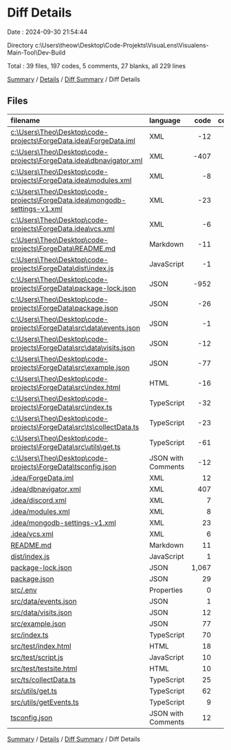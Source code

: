 # Diff Details

Date : 2024-09-30 21:54:44

Directory c:\\Users\\theow\\Desktop\\Code-Projekts\\VisuaLens\\Visualens-Main-Tool\\Dev-Build

Total : 39 files,  197 codes, 5 comments, 27 blanks, all 229 lines

[Summary](results.md) / [Details](details.md) / [Diff Summary](diff.md) / Diff Details

## Files
| filename | language | code | comment | blank | total |
| :--- | :--- | ---: | ---: | ---: | ---: |
| [c:\Users\Theo\Desktop\code-projects\ForgeData\.idea\ForgeData.iml](/c:%5CUsers%5CTheo%5CDesktop%5Ccode-projects%5CForgeData%5C.idea%5CForgeData.iml) | XML | -12 | 0 | 0 | -12 |
| [c:\Users\Theo\Desktop\code-projects\ForgeData\.idea\dbnavigator.xml](/c:%5CUsers%5CTheo%5CDesktop%5Ccode-projects%5CForgeData%5C.idea%5Cdbnavigator.xml) | XML | -407 | 0 | 0 | -407 |
| [c:\Users\Theo\Desktop\code-projects\ForgeData\.idea\modules.xml](/c:%5CUsers%5CTheo%5CDesktop%5Ccode-projects%5CForgeData%5C.idea%5Cmodules.xml) | XML | -8 | 0 | 0 | -8 |
| [c:\Users\Theo\Desktop\code-projects\ForgeData\.idea\mongodb-settings-v1.xml](/c:%5CUsers%5CTheo%5CDesktop%5Ccode-projects%5CForgeData%5C.idea%5Cmongodb-settings-v1.xml) | XML | -23 | 0 | 0 | -23 |
| [c:\Users\Theo\Desktop\code-projects\ForgeData\.idea\vcs.xml](/c:%5CUsers%5CTheo%5CDesktop%5Ccode-projects%5CForgeData%5C.idea%5Cvcs.xml) | XML | -6 | 0 | 0 | -6 |
| [c:\Users\Theo\Desktop\code-projects\ForgeData\README.md](/c:%5CUsers%5CTheo%5CDesktop%5Ccode-projects%5CForgeData%5CREADME.md) | Markdown | -11 | 0 | -11 | -22 |
| [c:\Users\Theo\Desktop\code-projects\ForgeData\dist\index.js](/c:%5CUsers%5CTheo%5CDesktop%5Ccode-projects%5CForgeData%5Cdist%5Cindex.js) | JavaScript | -1 | 0 | 0 | -1 |
| [c:\Users\Theo\Desktop\code-projects\ForgeData\package-lock.json](/c:%5CUsers%5CTheo%5CDesktop%5Ccode-projects%5CForgeData%5Cpackage-lock.json) | JSON | -952 | 0 | -1 | -953 |
| [c:\Users\Theo\Desktop\code-projects\ForgeData\package.json](/c:%5CUsers%5CTheo%5CDesktop%5Ccode-projects%5CForgeData%5Cpackage.json) | JSON | -26 | 0 | 0 | -26 |
| [c:\Users\Theo\Desktop\code-projects\ForgeData\src\data\events.json](/c:%5CUsers%5CTheo%5CDesktop%5Ccode-projects%5CForgeData%5Csrc%5Cdata%5Cevents.json) | JSON | -1 | 0 | 0 | -1 |
| [c:\Users\Theo\Desktop\code-projects\ForgeData\src\data\visits.json](/c:%5CUsers%5CTheo%5CDesktop%5Ccode-projects%5CForgeData%5Csrc%5Cdata%5Cvisits.json) | JSON | -12 | 0 | 0 | -12 |
| [c:\Users\Theo\Desktop\code-projects\ForgeData\src\example.json](/c:%5CUsers%5CTheo%5CDesktop%5Ccode-projects%5CForgeData%5Csrc%5Cexample.json) | JSON | -77 | 0 | 0 | -77 |
| [c:\Users\Theo\Desktop\code-projects\ForgeData\src\index.html](/c:%5CUsers%5CTheo%5CDesktop%5Ccode-projects%5CForgeData%5Csrc%5Cindex.html) | HTML | -16 | 0 | 0 | -16 |
| [c:\Users\Theo\Desktop\code-projects\ForgeData\src\index.ts](/c:%5CUsers%5CTheo%5CDesktop%5Ccode-projects%5CForgeData%5Csrc%5Cindex.ts) | TypeScript | -32 | -7 | -11 | -50 |
| [c:\Users\Theo\Desktop\code-projects\ForgeData\src\ts\collectData.ts](/c:%5CUsers%5CTheo%5CDesktop%5Ccode-projects%5CForgeData%5Csrc%5Cts%5CcollectData.ts) | TypeScript | -23 | -8 | -20 | -51 |
| [c:\Users\Theo\Desktop\code-projects\ForgeData\src\utils\get.ts](/c:%5CUsers%5CTheo%5CDesktop%5Ccode-projects%5CForgeData%5Csrc%5Cutils%5Cget.ts) | TypeScript | -61 | -1 | -20 | -82 |
| [c:\Users\Theo\Desktop\code-projects\ForgeData\tsconfig.json](/c:%5CUsers%5CTheo%5CDesktop%5Ccode-projects%5CForgeData%5Ctsconfig.json) | JSON with Comments | -12 | 0 | -1 | -13 |
| [.idea/ForgeData.iml](/.idea/ForgeData.iml) | XML | 12 | 0 | 0 | 12 |
| [.idea/dbnavigator.xml](/.idea/dbnavigator.xml) | XML | 407 | 0 | 0 | 407 |
| [.idea/discord.xml](/.idea/discord.xml) | XML | 7 | 0 | 0 | 7 |
| [.idea/modules.xml](/.idea/modules.xml) | XML | 8 | 0 | 0 | 8 |
| [.idea/mongodb-settings-v1.xml](/.idea/mongodb-settings-v1.xml) | XML | 23 | 0 | 0 | 23 |
| [.idea/vcs.xml](/.idea/vcs.xml) | XML | 6 | 0 | 0 | 6 |
| [README.md](/README.md) | Markdown | 11 | 0 | 11 | 22 |
| [dist/index.js](/dist/index.js) | JavaScript | 1 | 0 | 0 | 1 |
| [package-lock.json](/package-lock.json) | JSON | 1,067 | 0 | 1 | 1,068 |
| [package.json](/package.json) | JSON | 29 | 0 | 1 | 30 |
| [src/.env](/src/.env) | Properties | 0 | 0 | 1 | 1 |
| [src/data/events.json](/src/data/events.json) | JSON | 1 | 0 | 0 | 1 |
| [src/data/visits.json](/src/data/visits.json) | JSON | 12 | 0 | 0 | 12 |
| [src/example.json](/src/example.json) | JSON | 77 | 0 | 0 | 77 |
| [src/index.ts](/src/index.ts) | TypeScript | 70 | 10 | 21 | 101 |
| [src/test/index.html](/src/test/index.html) | HTML | 18 | 0 | 2 | 20 |
| [src/test/script.js](/src/test/script.js) | JavaScript | 10 | 0 | 3 | 13 |
| [src/test/testsite.html](/src/test/testsite.html) | HTML | 10 | 0 | 0 | 10 |
| [src/ts/collectData.ts](/src/ts/collectData.ts) | TypeScript | 25 | 8 | 20 | 53 |
| [src/utils/get.ts](/src/utils/get.ts) | TypeScript | 62 | 3 | 23 | 88 |
| [src/utils/getEvents.ts](/src/utils/getEvents.ts) | TypeScript | 9 | 0 | 7 | 16 |
| [tsconfig.json](/tsconfig.json) | JSON with Comments | 12 | 0 | 1 | 13 |

[Summary](results.md) / [Details](details.md) / [Diff Summary](diff.md) / Diff Details